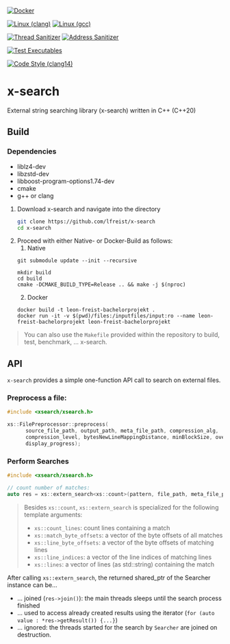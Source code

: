 [![Docker](https://github.com/lfreist/x-search/actions/workflows/docker-image.yml/badge.svg)](https://github.com/lfreist/x-search/actions/workflows/docker-image.yml)

[![Linux (clang)](https://github.com/lfreist/x-search/actions/workflows/build-linux-clang.yml/badge.svg)](https://github.com/lfreist/x-search/actions/workflows/build-linux-clang.yml)
[![Linux (gcc)](https://github.com/lfreist/x-search/actions/workflows/build-linux-gcc.yml/badge.svg)](https://github.com/lfreist/x-search/actions/workflows/build-linux-gcc.yml)

[![Thread Sanitizer](https://github.com/lfreist/x-search/actions/workflows/thread-sanitizer-test.yml/badge.svg)](https://github.com/lfreist/x-search/actions/workflows/thread-sanitizer-test.yml)
[![Address Sanitizer](https://github.com/lfreist/x-search/actions/workflows/address-sanitizer-test.yml/badge.svg)](https://github.com/lfreist/x-search/actions/workflows/address-sanitizer-test.yml)

[![Test Executables](https://github.com/lfreist/x-search/actions/workflows/exe-test.yml/badge.svg)](https://github.com/lfreist/x-search/actions/workflows/exe-test.yml)

[![Code Style (clang14)](https://github.com/lfreist/x-search/actions/workflows/clang-format.yml/badge.svg)](https://github.com/lfreist/x-search/actions/workflows/clang-format.yml)


# x-search
External string searching library (x-search) written in C++ (C++20)

## Build

### Dependencies

- liblz4-dev
- libzstd-dev
- libboost-program-options1.74-dev
- cmake
- g++ or clang

1. Download x-search and navigate into the directory
    ```bash
    git clone https://github.com/lfreist/x-search
    cd x-search
    ```
2. Proceed with either Native- or Docker-Build as follows:
   1. Native
    ```
    git submodule update --init --recursive
    
    mkdir build
    cd build
    cmake -DCMAKE_BUILD_TYPE=Release .. && make -j $(nproc)
    ```
   2. Docker
    ```
    docker build -t leon-freist-bachelorprojekt .
    docker run -it -v $(pwd)/files:/inputfiles/input:ro --name leon-freist-bachelorprojekt leon-freist-bachelorprojekt
    ```

> You can also use the `Makefile` provided within the repository to
> build, test, benchmark, ... x-search.

## API
`x-search` provides a simple one-function API call to search on external files.

### Preprocess a file:
```cpp
#include <xsearch/xsearch.h>

xs::FilePreprocessor::preprocess(
      source_file_path, output_path, meta_file_path, compression_alg,
      compression_level, bytesNewLineMappingDistance, minBlockSize, overflow_size,
      display_progress);
```

### Perform Searches
```cpp
#include <xsearch/xsearch.h>

// count number of matches:
auto res = xs::extern_search<xs::count>(pattern, file_path, meta_file_path, num_threads, max_num_readers);
```

> Besides `xs::count`, `xs::extern_search` is specialized for the following template arguments:
>
> - `xs::count_lines`: count lines containing a match
> - `xs::match_byte_offsets`: a vector of the byte offsets of all matches
> - `xs::line_byte_offsets`: a vector of the byte offsets of matching lines
> - `xs::line_indices`: a vector of the line indices of matching lines
> - `xs::lines`: a vector of lines (as std::string) containing the match

After calling `xs::extern_search`, the returned shared_ptr of the Searcher instance can be...
- ... joined (`res->join()`): the main threads sleeps until the search process finished
- ... used to access already created results using the iterator (`for (auto value : *res->getResult()) {...}`)
- ... ignored: the threads started for the search by `Searcher` are joined on destruction.